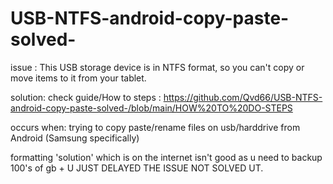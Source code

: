 # USB-NTFS-android-copy-paste-solved-
issue : This USB storage device is in NTFS format, so you can't copy or move items to it from your tablet.

solution: check guide/How to steps : https://github.com/Qvd66/USB-NTFS-android-copy-paste-solved-/blob/main/HOW%20TO%20DO-STEPS

occurs when: trying to copy paste/rename files on usb/harddrive from Android (Samsung specifically)

formatting 'solution' which is on the internet isn't good as u need to backup 100's of gb + U JUST DELAYED THE ISSUE NOT SOLVED UT.
